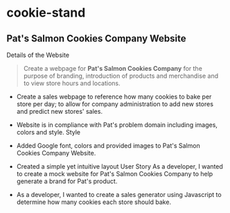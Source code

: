 # cookie-stand


## Pat's Salmon Cookies Company Website

Details of the Website
>Create a webpage for **Pat's Salmon Cookies Company** for the purpose of branding, introduction of products and merchandise and to view store hours and locations.

- Create a sales webpage to reference how many cookies to bake per store per day; to allow for company administration to add new stores and predict new stores' sales.
- Website is in compliance with Pat's problem domain including images, colors and style.
Style

- Added Google font, colors and provided images to Pat's Salmon Cookies Company Website.

- Created a simple yet intuitive layout
User Story
As a developer, I wanted to create a mock website for Pat's Salmon Cookies Company to help generate a brand for Pat's product.
- As a developer, I wanted to create a sales generator using Javascript to determine how many cookies each store should bake.
